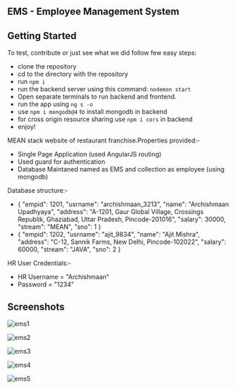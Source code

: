 ## EMS - Employee Management System

## Getting Started
To test, contribute or just see what we did follow few easy steps:
- clone the repository
- cd to the directory with the repository
- run `npm i`
- run the backend server using this command: 
  `nodemon start`
- Open separate terminals to run backend and frontend.
- run the app using `ng s -o`
- use `npm i mongodb@4` to install mongodb in backend
- for cross origin resource sharing use `npm i cors` in backend
- enjoy!

MEAN stack website of restaurant franchise.Properties provided:- <br />
- Single Page Application (used AngularJS routing)
- Used guard for authentication
- Database Maintaned named as EMS and collection as employee (using mongodb)

Database structure:- <br />
- {
  "empid": 1201,
  "usrname": "archishmaan_3213",
  "name": "Archishmaan Upadhyaya",
  "address": "A-1201, Gaur Global Village, Crossings Republik, Ghaziabad, Uttar Pradesh, Pincode-201016",
  "salary": 30000,
  "stream": "MEAN",
  "sno": 1
  }
- {
  "empid": 1202,
  "usrname": "ajit_9834",
  "name": "Ajit Mishra",
  "address": "C-12, Sannik Farms, New Delhi, Pincode-102022",
  "salary": 60000,
  "stream": "JAVA",
  "sno": 2
  }

HR User Credentials:- <br />
- HR Username = "Archishmaan"
- Password = "1234"
  
## Screenshots

  ![ems1](https://github.com/Archishmaan74/EMS/assets/59467495/cbe3569f-a7e8-4425-bb38-538c2a649541)
  
  ![ems2](https://github.com/Archishmaan74/EMS/assets/59467495/f8571e9e-da6a-4f0c-bfe3-26fc61405c93)

  ![ems3](https://github.com/Archishmaan74/EMS/assets/59467495/e54b459c-cc36-4379-9ca6-95a684eb931f)

  ![ems4](https://github.com/Archishmaan74/EMS/assets/59467495/45bb6921-b48c-456a-9bef-fd0d1ff0d9f2)

  ![ems5](https://github.com/Archishmaan74/EMS/assets/59467495/635e91e1-dd13-4eac-983b-c5217df95b97)

